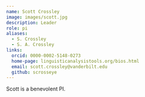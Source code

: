 ```yaml
---
name: Scott Crossley
image: images/scott.jpg
description: Leader
role: pi
aliases:
  - S. Crossley
  - S. A. Crossley
links:
  orcid: 0000-0002-5148-0273
  home-page: linguisticanalysistools.org/bios.html
  email: scott.crossley@vanderbilt.edu
  github: scrosseye
---
```


Scott is a benevolent PI.

